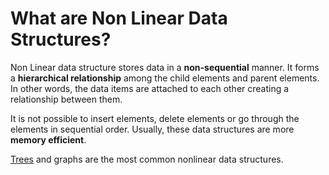 # What are Non Linear Data Structures?

Non Linear data structure stores data in a **non-sequential** manner. It forms a **hierarchical relationship** among the child elements and parent elements. In other words, the data items are attached to each other creating a relationship between them.

It is not possible to insert elements, delete elements or go through the elements in sequential order. Usually, these data structures are more **memory efficient**.

[Trees](https://github.com/lozhkinandrei/python-data-structures-algorithms/tree/master/data_structures/non_linear/tree) and graphs are the most common nonlinear data structures.
